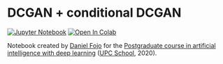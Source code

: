 # DCGAN + conditional DCGAN

[![Jupyter Notebook](https://img.shields.io/badge/Jupyter-Notebook-green.svg)](./lab_gan_todo.ipynb) [![Open In Colab](https://colab.research.google.com/assets/colab-badge.svg)](https://colab.research.google.com/github/telecombcn-dl/labs-all/blob/main/labs/gan/lab_gan_todo.ipynb)

Notebook created by [Daniel Fojo](https://www.linkedin.com/in/daniel-fojo/) for the [Postgraduate course in artificial intelligence with deep learning](https://www.talent.upc.edu/ing/estudis/formacio/curs/310400/postgrau-artificial-intelligence-deep-learning/) ([UPC School](https://www.talent.upc.edu/ing/), 2020).
